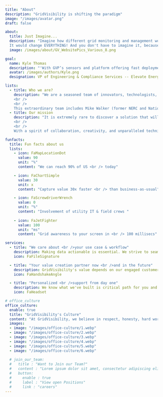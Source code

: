 ```yaml
---
title: "About"
description: "GridVisibility is shifting the paradigm"
image: "/images/avatar.png"
draft: false

about:
  title: Just Imagine...
  description: "Imagine how different grid monitoring and management would be if today’s constraints didn’t exist. Imagine a high fidelity, low latency, and continuous point-on-wave grid signal with unlimited bandwidth…all the time…everywhere. Not one-minute data, but millisecond data. Not three second event snippets, but on demand raw data as far back as you want to go. Imagine looking five minutes before an event because you have a hunch there is pattern?
  It would change EVERYTHING! And you don't have to imagine it, because it exists today."
  image: /images/about/GV_WebsitePics_Various_8.png

goal:
  name: Kyle Thomas
  description: "'With GVP’s sensors and platform offering fast deployment and scalability in dense, high-demand areas, this opens up possibilities for numerous applications across transmission and distribution: supporting real-time distribution operations and planning, DER integration, improved grid performance monitoring, and better transmission system modeling and model validation to understand the rapidly evolving distribution system and its impact on the transmission system in both planning and operations.'"
  avatar: /images/authors/Kyle.png
  designation: VP of Engineering & Compliance Services -- Elevate Energy Consulting,Inc."

lists:
  - title: Who we are?
    description: "We are a seasoned team of innovators, technologists, communications and utility experts. The founders, Scott Caruso and Steve Glennon, worked for over seven years together at <u><a href='https://www.cablelabs.com' target='_blank'>CableLabs</a></u> developing the GridVisibility Platform. In 2024, we acquired a license to the patented technology, and formally launched GridVisibility, inc. in January 2025.
    <br />
    <br />
    This extraordinary team includes Mike Walker (former NERC and National Grid USA executive), Matt Burks (former Chief Strategy Officer at E Source), and Ralph Brown (former CTO at CableLabs)."
  - title: Our mission
    description: "It is extremely rare to discover a solution that will fundamentally transform the world, along with a team that can do it. In these changing times, GridVisibility provides a common sense, yet paradigm shifting, solution for grid monitoring and operations.
    <br />
    <br />
    With a spirit of collaboration, creativity, and unparalleled technical acumen, GridVisibility’s mission is to solve the hardest grid reliability, resiliency, and security challenges in generations, by providing high fidelity, low latency, holistic GridVisibility to energy professionals on the front lines. Come with us as we transform the change the world together!"

funfacts:
  title: Fun facts about us
  lists:
    - icon: FaMapLocationDot
      value: 90
      unit: "%"
      content: "We can reach 90% of US <br /> today"

    - icon: FaChartSimple
      value: 30
      unit: x
      content: "Capture value 30x faster <br /> than business-as-usual"

    - icon: FaScrewdriverWrench
      value: 0
      unit: "%"
      content: "Involvement of utility IT & field crews "
      
    - icon: FaJetFighter
      value: 100
      unit: "ms"
      content: "Grid awareness to your screen in <br /> 100 millisecs"

services:
  - title: "We care about <br />your use case & workflow"
    description: Making data actionable is essential. We strive to seamlessly integrate GVP into your workflow.  
    icon: FaFileSignature

  - title: "Your value creation partner now <br />and in the future"
    description: GridVisibility's value depends on our engaged customer collaboration. We're with you.
    icon: FaHandshakeAngle

  - title: "Personalized <br />support from day one"
    description: We know what we've built is critical path for you and your grid. We've got your back every step of the way." 
    icon: FaHeadset

# office_culture
office_culture:
  enable: true
  title: "GridVisibility's Culture"
  content: "At GridVisibility, we believe in respect, honesty, hard work, humanity, and fun."
  images:
  - image: "/images/office-culture/1.webp"
  - image: "/images/office-culture/2.webp"
  - image: "/images/office-culture/3.webp"
  - image: "/images/office-culture/4.webp"
  - image: "/images/office-culture/5.webp"
  - image: "/images/office-culture/6.webp"
  
  # join_our_team:
  #   title : "Want to Join our Team?"
  #   content : "Lorem ipsum dolor sit amet, consectetur adipiscing elit. Consequat eget amtempus eu at consecttur."
  #   button:
  #     enable : true
  #     label : "View open Positions"
  #     link : "careers"
---
```

